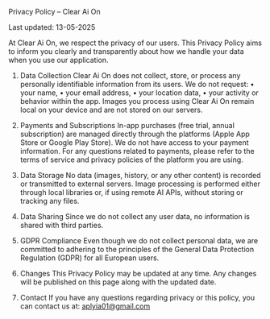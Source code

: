 Privacy Policy – Clear Ai On

Last updated: 13-05-2025

At Clear Ai On, we respect the privacy of our users. This Privacy Policy aims to inform you clearly and transparently about how we handle your data when you use our application.

1. Data Collection
Clear Ai On does not collect, store, or process any personally identifiable information from its users.
We do not request:
	•	your name,
	•	your email address,
	•	your location data,
	•	your activity or behavior within the app.
Images you process using Clear Ai On remain local on your device and are not stored on our servers.

2. Payments and Subscriptions
In-app purchases (free trial, annual subscription) are managed directly through the platforms (Apple App Store or Google Play Store).
We do not have access to your payment information.
For any questions related to payments, please refer to the terms of service and privacy policies of the platform you are using.

3. Data Storage
No data (images, history, or any other content) is recorded or transmitted to external servers.
Image processing is performed either through local libraries or, if using remote AI APIs, without storing or tracking any files.

4. Data Sharing
Since we do not collect any user data, no information is shared with third parties.

5. GDPR Compliance
Even though we do not collect personal data, we are committed to adhering to the principles of the General Data Protection Regulation (GDPR) for all European users.

6. Changes
This Privacy Policy may be updated at any time. Any changes will be published on this page along with the updated date.

7. Contact
If you have any questions regarding privacy or this policy, you can contact us at:
aplyia01@gmail.com
